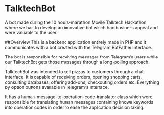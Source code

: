 # TalktechBot
A bot made during the 10 hours-marathon Movile Talktech Hackathon where we had to develop an innovative bot which had business appeal and were valuable to the user.

##Overview
This is a backend application entirely made in PHP and it communicates with a bot created with the Telegram BotFather interface.

The bot is responsible for receiving messages from Telegram's users while our TalktechBot gets those messages through a long-polling approach.

TalktechBot was intended to sell pizzas to customers through a chat interface. It is capable of receiving orders, opening shopping carts, consulting databases, offering add-ons, checkouting orders etc. Everything by option buttons available in Telegram's interface.

It has a human-message-to-operation-code-translator class which were responsible for translating human messages containing known keywords into operation codes in order to ease the application decision taking.